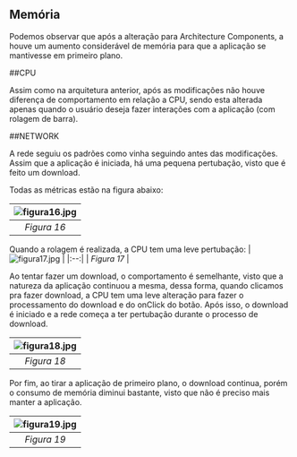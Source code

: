 ## Memória

Podemos observar que após a alteração para Architecture Components, a houve um aumento considerável de memória para que a aplicação se mantivesse em primeiro plano.

##CPU

Assim como na arquitetura anterior, após as modificações não houve diferença de comportamento em relação a CPU, sendo esta alterada apenas quando o usuário deseja fazer interações com a aplicação (com rolagem de barra). 

##NETWORK

A rede seguiu os padrões como vinha seguindo antes das modificações. Assim que a aplicação é iniciada, há uma pequena pertubação, visto que é feito um download.

Todas as métricas estão na figura abaixo:

| ![figura16.jpg](https://github.com/ghpsantos/exercicio-podcast/blob/master/screenshots/figura16.jpg) | 
|:--:| 
| *Figura 16* |

Quando a rolagem é realizada, a CPU tem uma leve pertubação:
| ![figura17.jpg](https://github.com/ghpsantos/exercicio-podcast/blob/master/screenshots/figura17.jpg) | 
|:--:| 
| *Figura 17* |

Ao tentar fazer um download, o comportamento é semelhante, visto que a natureza da aplicação continuou a mesma, dessa forma, quando clicamos pra fazer download, a CPU tem uma leve alteração para fazer o processamento do download e do onClick do botão. Após isso, o download é iniciado e a rede começa a ter pertubação durante o processo de download.

| ![figura18.jpg](https://github.com/ghpsantos/exercicio-podcast/blob/master/screenshots/figura18.jpg) | 
|:--:| 
| *Figura 18* |


Por fim, ao tirar a aplicação de primeiro plano, o download continua, porém o consumo de memória diminui bastante, visto que não é preciso mais manter a aplicação.

| ![figura19.jpg](https://github.com/ghpsantos/exercicio-podcast/blob/master/screenshots/figura19.jpg) | 
|:--:| 
| *Figura 19* |